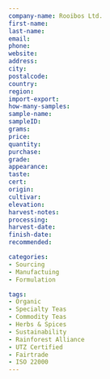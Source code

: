 ```yaml
---
company-name: Rooibos Ltd.
first-name: 
last-name: 
email: 
phone: 
website: 
address: 
city: 
postalcode: 
country: 
region: 
import-export: 
how-many-samples:
sample-name:
sampleID:
grams:
price:
quantity:
purchase:
grade:
appearance:
taste:
cert:
origin:
cultivar:
elevation:
harvest-notes:
processing:
harvest-date:
finish-date:
recommended:

categories:
- Sourcing
- Manufactuing
- Formulation

tags:
- Organic
- Specialty Teas 	
- Commodity Teas
- Herbs & Spices
- Sustainability 
- Rainforest Alliance
- UTZ Certified 
- Fairtrade
- ISO 22000
---
```


 